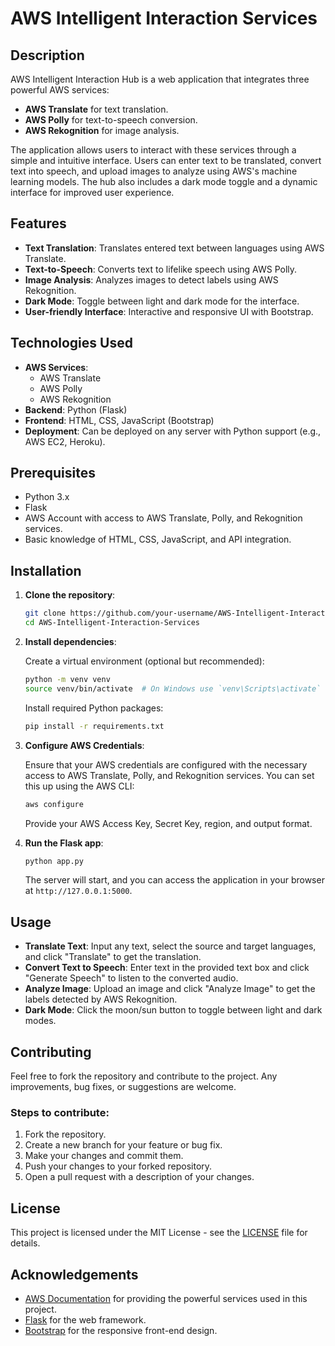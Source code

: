 # AWS Intelligent Interaction Services

## Description

AWS Intelligent Interaction Hub is a web application that integrates three powerful AWS services:

- **AWS Translate** for text translation.
- **AWS Polly** for text-to-speech conversion.
- **AWS Rekognition** for image analysis.

The application allows users to interact with these services through a simple and intuitive interface. Users can enter text to be translated, convert text into speech, and upload images to analyze using AWS's machine learning models. The hub also includes a dark mode toggle and a dynamic interface for improved user experience.

## Features

- **Text Translation**: Translates entered text between languages using AWS Translate.
- **Text-to-Speech**: Converts text to lifelike speech using AWS Polly.
- **Image Analysis**: Analyzes images to detect labels using AWS Rekognition.
- **Dark Mode**: Toggle between light and dark mode for the interface.
- **User-friendly Interface**: Interactive and responsive UI with Bootstrap.

## Technologies Used

- **AWS Services**: 
  - AWS Translate
  - AWS Polly
  - AWS Rekognition
- **Backend**: Python (Flask)
- **Frontend**: HTML, CSS, JavaScript (Bootstrap)
- **Deployment**: Can be deployed on any server with Python support (e.g., AWS EC2, Heroku).

## Prerequisites

- Python 3.x
- Flask
- AWS Account with access to AWS Translate, Polly, and Rekognition services.
- Basic knowledge of HTML, CSS, JavaScript, and API integration.

## Installation

1. **Clone the repository**:

   ```bash
   git clone https://github.com/your-username/AWS-Intelligent-Interaction-Services.git
   cd AWS-Intelligent-Interaction-Services
   ```

2. **Install dependencies**:

   Create a virtual environment (optional but recommended):

   ```bash
   python -m venv venv
   source venv/bin/activate  # On Windows use `venv\Scripts\activate`
   ```

   Install required Python packages:

   ```bash
   pip install -r requirements.txt
   ```

3. **Configure AWS Credentials**:

   Ensure that your AWS credentials are configured with the necessary access to AWS Translate, Polly, and Rekognition services. You can set this up using the AWS CLI:

   ```bash
   aws configure
   ```

   Provide your AWS Access Key, Secret Key, region, and output format.

4. **Run the Flask app**:

   ```bash
   python app.py
   ```

   The server will start, and you can access the application in your browser at `http://127.0.0.1:5000`.

## Usage

- **Translate Text**: Input any text, select the source and target languages, and click "Translate" to get the translation.
- **Convert Text to Speech**: Enter text in the provided text box and click "Generate Speech" to listen to the converted audio.
- **Analyze Image**: Upload an image and click "Analyze Image" to get the labels detected by AWS Rekognition.
- **Dark Mode**: Click the moon/sun button to toggle between light and dark modes.

## Contributing

Feel free to fork the repository and contribute to the project. Any improvements, bug fixes, or suggestions are welcome.

### Steps to contribute:
1. Fork the repository.
2. Create a new branch for your feature or bug fix.
3. Make your changes and commit them.
4. Push your changes to your forked repository.
5. Open a pull request with a description of your changes.

## License

This project is licensed under the MIT License - see the [LICENSE](LICENSE) file for details.

## Acknowledgements

- [AWS Documentation](https://aws.amazon.com/documentation/) for providing the powerful services used in this project.
- [Flask](https://flask.palletsprojects.com/) for the web framework.
- [Bootstrap](https://getbootstrap.com/) for the responsive front-end design.
